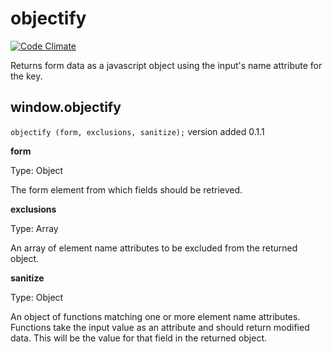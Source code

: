 # objectify

[![Code Climate](https://codeclimate.com/github/jkrayer/objectify/badges/gpa.svg)](https://codeclimate.com/github/jkrayer/objectify)

Returns form data as a javascript object using the input's name attribute for the key.

## window.objectify

`objectify (form, exclusions, sanitize);` version added 0.1.1

**form**

Type: Object

The form element from which fields should be retrieved.

**exclusions**

Type: Array

An array of element name attributes to be excluded from the returned object.

**sanitize**

Type: Object

An object of functions matching one or more element name attributes. Functions take the input value as an attribute and should return modified data. This will be the value for that field in the returned object.
